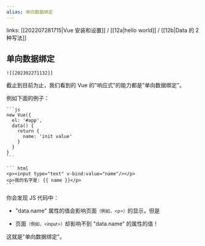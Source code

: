 ```yaml
---
alias: 单向数据绑定 
---
```


links: [[202207281715|Vue 安装和设置]] / [[12a|hello world]] / [[12b|Data 的 2 种写法]]

## 单向数据绑定

```dynamic-embed
![[202302271132]]
```

截止到目前为止，我们看到的 Vue 的"响应式"的能力都是"单向数据绑定"。

例如下面的例子：

````col
```js
new Vue({ 
  el: '#app',
  data() {
    return {
      name: 'init value'
    }
  }
}
```

``` html
<p><input type="text" v-bind:value="name"/></p>
<p>我的名字是: {{ name }}</p>
```
````


你会发现 JS 代码中：

- "data.name" 属性的值会影响页面<small>（例如，&lt;p>）</small>的显示，但是

- 页面<small>（例如，&lt;input\>）</small>却影响不到 "data.name" 的属性的值！

这就是"单向数据绑定"。
